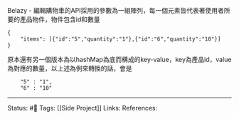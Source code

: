 

Belazy - 編輯購物車的API採用的參數為一組陣列，每一個元素皆代表著使用者所要的產品物件，物件包含id和數量
```
{
	"items": [{"id":"5","quantity":"1"},{"id":"6","quantity":"10"}]
}
```


原本還有另一個版本為以hashMap為底而構成的key-value，key為產品id，value為對應的數量，以上述為例來轉換的話，會是
```
	"5" : "1",
	"6" : "10"
```

---
Status: #🌱 
Tags:
[[Side Project]]
Links:
References: